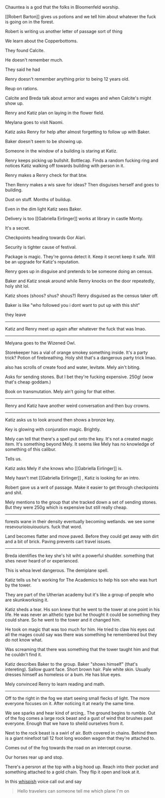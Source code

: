 Chauntea is a god that the folks in Bloomenfeld worship.

[[Robert Barton]] gives us potions and we tell him about whatever the fuck is going on in the forest.

Robert is writing us another letter of passage sort of thing

We learn about the Copperbottoms.

They found Calcite.

He doesn't remember much.

They said he had 

Renry doesn't remember anything prior to being 12 years old.

Reup on rations. 

Calcite and Breda talk about armor and wages and when Calcite's might show up.

Renry and Katiz plan on laying in the flower field.

Meylana goes to visit Naomi.

Katiz asks Renry for help after almost forgetting to follow up with Baker.

Baker doesn't seem to be showing up.

Someone in the window of a building is staring at Katiz.

Renry keeps picking up bullshit. Bottlecap. Finds a random fucking ring and notices Katiz walking off towards building with person in it.

Renry makes a Renry check for that btw.

Then Renry makes a wis save for ideas? Then disguises herself and goes to building.

Dust on stuff. Months of buildup.

Even in the dim light Katiz sees Baker.

Delivery is too [[Gabriella Eirlinger]] works at library in castle Monty.

It's a secret.

Checkpoints heading towards Gor Alari.

Security is tighter cause of festival.

Package is magic. They're gonna detect it. Keep it secret keep it safe. Will be an upgrade for Katiz's reputation.

Renry goes up in disguise and pretends to be someone doing an census.

Baker and Katiz sneak around while Renry knocks on the door repeatedly, holy shit lol.

Katiz shoes (shoos? shus? shous?) Renry disguised as the census taker off.

Baker is like "who followed you i dont want to put up with this shit"

they leave

---

Katiz and Renry meet up again after whatever the fuck that was lmao.

---

Melyana goes to the Wizened Owl.

Storekeeper has a vial of orange smokey something inside. It's a party trick? Potion of firebreathing. Holy shit that's a dangerous party trick lmao.

also has scrolls of create food and water, levitate. Mely ain't biting.

Asks for sending stones. But I bet they're fucking expensive. 250g! (wow that's cheap goddam.)

Book on transmutation. Mely ain't going for that either.

---

Renry and Katiz have another weird conversation and then buy crowns.

---

Katiz asks us to look around then shows a bronze key.

Key is glowing with conjuration magic. Brightly. 

Mely can tell that there's a spell put onto the key. It's not a created magic item. It's something beyond Mely. It seems like Mely has no knowledge of something of this calibur. 

Tells us.

Katiz asks Mely if she knows who [[Gabriella Eirlinger]] is.

Mely hasn't met [[Gabriella Eirlinger]] , Katiz is looking for an intro.

Robert gave us a writ of passage. Make it easier to get through checkpoints and shit.

Mely mentions to the group that she tracked down a set of sending stones. But they were 250g which is expensive but still really cheap.

---

forests wane in their density eventually becoming wetlands. we see some resevourioiouiouoiurs. fuck that word.

Land becomes flatter and move paved. Before they could get away with dirt and a bit of brick. Paving prevents cart travel issues.

---

Breda identifies the key she's hit wiht a powerful shudder. something that shes never heard of or experienced.

This is whoa level dangerous. The demiplane spell. 

Katiz tells us he's working for The Academics to help his son who was hurt by the tower.

They are part of the Utherian academy but it's like a group of people who are skunkworksing it.

Katiz sheds a tear. His son knew that he went to the tower at one point in his life. He was never an althetic type but he thought it could be something they could share. So he went to the tower and it changed him.

He took on magic that was too much for him. He tried to claw his eyes out all the mages could say was there was something he remembered but they do not know what. 

Was screaming that there was something that the tower taught him and that he couldn't find it.

Katiz describes Baker to the group. Baker  "shows himself" (that's intereting). Sallow guant face. Short brown hair. Pale white skin. Usually dresses himself as homeless or a bum. He has blue eyes. 

Mely convinced Renry to learn reading and math.

---

Off to the right in the fog we start seeing small flecks of light. The more everyone focuses on it. After noticing it at nearly the same time.

We see sparks and hear kind of arcing,. The ground begins to rumble. Out of the fog comes a large rock beast and a gust of wind that brushes past everyone. Enough that we have to sheild ourselves from it.

Next to the rock beast is a swirl of air. Both covered in chains. Behind them is a giant ninefoot tall 12 foot long wooden wagon that they're attached to.

Comes out of the fog towards the road on an intercept course.

Our horses rear up and stop.

There's a persron at the top with a big hood up. Reach into their pocket and something attached to a gold chain. They flip it open and look at it.

In this [whispish](https://www.merriam-webster.com/thesaurus/wispish) voice call out and say 

> Hello travelers can someone tell me which plane I'm on



